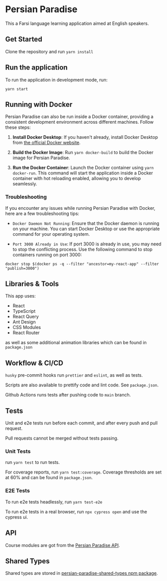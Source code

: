 # Persian Paradise

This a Farsi language learning application aimed at English speakers.

## Get Started

Clone the repository and run `yarn install`

## Run the application

To run the application in development mode, run:

`yarn start`

## Running with Docker

Persian Paradise can also be run inside a Docker container, providing a consistent development environment across different machines. Follow these steps:

1. **Install Docker Desktop**: If you haven't already, install Docker Desktop from [the official Docker website](https://www.docker.com/products/docker-desktop).

2. **Build the Docker Image**: Run `yarn docker-build` to build the Docker image for Persian Paradise.

3. **Run the Docker Container**: Launch the Docker container using `yarn docker-run`. This command will start the application inside a Docker container with hot reloading enabled, allowing you to develop seamlessly.

### Troubleshooting

If you encounter any issues while running Persian Paradise with Docker, here are a few troubleshooting tips:

- `Docker Daemon Not Running`: Ensure that the Docker daemon is running on your machine. You can start Docker Desktop or use the appropriate command for your operating system.

- `Port 3000 Already in Use`: If port 3000 is already in use, you may need to stop the conflicting process. Use the following command to stop containers running on port 3000:

`docker stop $(docker ps -q --filter "ancestor=my-react-app" --filter "publish=3000")`

## Libraries & Tools

This app uses:

- React
- TypeScript
- React Query
- Ant Design
- CSS Modules
- React Router

as well as some additional animation libraries which can be found in `package.json`

## Workflow & CI/CD

`husky` pre-commit hooks run `prettier` and `eslint`, as well as tests.

Scripts are also available to prettify code and lint code. See `package.json`.

Github Actions runs tests after pushing code to `main` branch.

## Tests

Unit and e2e tests run before each commit, and after every push and pull request.

Pull requests cannot be merged without tests passing.

### Unit Tests

run `yarn test` to run tests.

For coverage reports, run `yarn test:coverage`. Coverage thresholds are set at 60% and can be found in `package.json`.

### E2E Tests

To run e2e tests headlessly, run `yarn test-e2e`

To run e2e tests in a real browser, run `npx cypress open` and use the cypress ui.

## API

Course modules are got from the [Persian Paradise API](https://github.com/mike1234-pixel/persian-paradise-api).

## Shared Types

Shared types are stored in [persian-paradise-shared-types npm package](https://www.npmjs.com/package/persian-paradise-shared-types).

